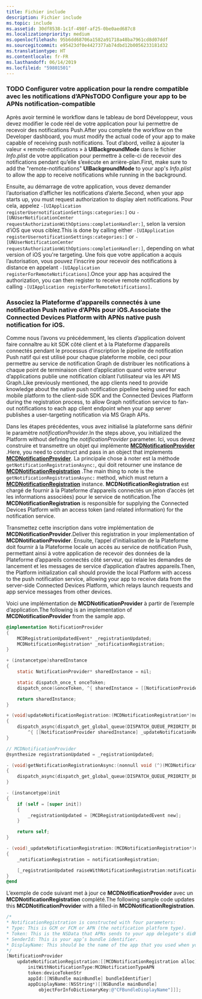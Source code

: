 ```yaml
---
title: Fichier include
description: Fichier include
ms.topic: include
ms.assetid: 30df8538-1c1f-498f-af25-0be0aed687c8
ms.localizationpriority: medium
ms.openlocfilehash: 95b6dd68706a1582a91718a48ba7961cd8d07ddf
ms.sourcegitcommit: e95423df0e4427377ab74dbd12b0056233181d32
ms.translationtype: HT
ms.contentlocale: fr-FR
ms.lasthandoff: 06/14/2019
ms.locfileid: "59801501"
---
```

### <a name="todo-configure-your-app-to-be-apns-notification-compatible"></a><span data-ttu-id="957de-103">TODO Configurer votre application pour la rendre compatible avec les notifications d’APNs</span><span class="sxs-lookup"><span data-stu-id="957de-103">TODO Configure your app to be APNs notification-compatible</span></span>

<span data-ttu-id="957de-104">Après avoir terminé le workflow dans le tableau de bord Développeur, vous devez modifier le code réel de votre application pour lui permettre de recevoir des notifications Push.</span><span class="sxs-lookup"><span data-stu-id="957de-104">After you complete the workflow on the Developer dashboard, you must modify the actual code of your app to make capable of receiving push notifications.</span></span> <span data-ttu-id="957de-105">Tout d’abord, veillez à ajouter la valeur « remote-notifications » à **UIBackgroundMode** dans le fichier _Info.plist_ de votre application pour permettre à celle-ci de recevoir des notifications pendant qu’elle s’exécute en arrière-plan.</span><span class="sxs-lookup"><span data-stu-id="957de-105">First, make sure to add the "remote-notifications" **UIBackgroundMode** to your app's _Info.plist_ to allow the app to receive notifications while running in the background.</span></span> 

<span data-ttu-id="957de-106">Ensuite, au démarrage de votre application, vous devez demander l’autorisation d’afficher les notifications d’alerte.</span><span class="sxs-lookup"><span data-stu-id="957de-106">Second, when your app starts up, you must request authorization to display alert notifications.</span></span> <span data-ttu-id="957de-107">Pour cela, appelez `-[UIApplication registerUsernotificationSettings:categories:]` ou `-[UNUserNotificationCenter requestAuthorizationWithOptions:completionHandler:]`, selon la version d’iOS que vous ciblez.</span><span class="sxs-lookup"><span data-stu-id="957de-107">This is done by calling either `-[UIApplication registerUsernotificationSettings:categories:]` or `-[UNUserNotificationCenter requestAuthorizationWithOptions:completionHandler:]`, depending on what version of iOS you're targeting.</span></span> <span data-ttu-id="957de-108">Une fois que votre application a acquis l’autorisation, vous pouvez l’inscrire pour recevoir des notifications à distance en appelant `-[UIApplication registerForRemoteNotifications]`.</span><span class="sxs-lookup"><span data-stu-id="957de-108">Once your app has acquired the authorization, you can then register to receive remote notifications by calling `-[UIApplication registerForRemoteNotifications]`.</span></span> 

### <a name="associate-the-connected-devices-platform-with-apns-native-push-notification-for-ios"></a><span data-ttu-id="957de-109">Associez la Plateforme d’appareils connectés à une notification Push native d’APNs pour iOS.</span><span class="sxs-lookup"><span data-stu-id="957de-109">Associate the Connected Devices Platform with APNs native push notification for iOS.</span></span> 
<span data-ttu-id="957de-110">Comme nous l’avons vu précédemment, les clients d’application doivent faire connaître au kit SDK côté client et à la Plateforme d’appareils connectés pendant le processus d’inscription le pipeline de notification Push natif qui est utilisé pour chaque plateforme mobile, ceci pour permettre au service de notification Graph de distribuer les notifications à chaque point de terminaison client d’application quand votre serveur d’applications publie une notification ciblant l’utilisateur via les API MS Graph.</span><span class="sxs-lookup"><span data-stu-id="957de-110">Like previously mentioned, the app clients need to provide knowledge about the native push notification pipeline being used for each mobile platform to the client-side SDK and the Connected Devices Platform during the registration process, to allow Graph notification service to fan-out notifications to each app client endpoint when your app server publishes a user-targeting notification via MS Graph APIs.</span></span>

<span data-ttu-id="957de-111">Dans les étapes précédentes, vous avez initialisé la plateforme sans définir le paramètre *notificationProvider*.</span><span class="sxs-lookup"><span data-stu-id="957de-111">In the steps above, you initialized the Platform without defining the *notificationProvider* parameter.</span></span> <span data-ttu-id="957de-112">Ici, vous devez construire et transmettre un objet qui implémente **[MCDNotificationProvider](../../objectivec-api/core/MCDNotificationProvider.md)** .</span><span class="sxs-lookup"><span data-stu-id="957de-112">Here, you need to construct and pass in an object that implements **[MCDNotificationProvider](../../objectivec-api/core/MCDNotificationProvider.md)**.</span></span> <span data-ttu-id="957de-113">La principale chose à noter est la méthode `getNotificationRegistrationAsync:`, qui doit retourner une instance de **[MCDNotificationRegistration](../../objectivec-api/core/MCDNotificationRegistration.md)** .</span><span class="sxs-lookup"><span data-stu-id="957de-113">The main thing to note is the `getNotificationRegistrationAsync:` method, which must return a **[MCDNotificationRegistration](../../objectivec-api/core/MCDNotificationRegistration.md)** instance.</span></span> <span data-ttu-id="957de-114">**MCDNotificationRegistration** est chargé de fournir à la Plateforme d’appareils connectés un jeton d’accès (et les informations associées) pour le service de notification.</span><span class="sxs-lookup"><span data-stu-id="957de-114">The **MCDNotificationRegistration** is responsible for supplying the Connected Devices Platform with an access token (and related information) for the notification service.</span></span>

<span data-ttu-id="957de-115">Transmettez cette inscription dans votre implémentation de **MCDNotificationProvider**.</span><span class="sxs-lookup"><span data-stu-id="957de-115">Deliver this registration in your implementation of **MCDNotificationProvider**.</span></span> <span data-ttu-id="957de-116">Ensuite, l’appel d’initialisation de la Plateforme doit fournir à la Plateforme locale un accès au service de notification Push, permettant ainsi à votre application de recevoir des données de la Plateforme d’appareils connectés côté serveur, qui relaie les demandes de lancement et les messages de service d’application d’autres appareils.</span><span class="sxs-lookup"><span data-stu-id="957de-116">Then, the Platform initialization call should provide the local Platform with access to the push notification service, allowing your app to receive data from the server-side Connected Devices Platform, which relays launch requests and app service messages from other devices.</span></span> 

<span data-ttu-id="957de-117">Voici une implémentation de **MCDNotificationProvider** à partir de l’exemple d’application.</span><span class="sxs-lookup"><span data-stu-id="957de-117">The following is an implementation of **MCDNotificationProvider** from the sample app.</span></span>

```ObjectiveC
@implementation NotificationProvider
{
    MCDRegistrationUpdatedEvent* _registrationUpdated;
    MCDNotificationRegistration* _notificationRegistration;
}

+ (instancetype)sharedInstance
{
    static NotificationProvider* sharedInstance = nil;

    static dispatch_once_t onceToken;
    dispatch_once(&onceToken, ^{ sharedInstance = [[NotificationProvider alloc] init]; });

    return sharedInstance;
}

+ (void)updateNotificationRegistration:(MCDNotificationRegistration*)notificationRegistration
{
    dispatch_async(dispatch_get_global_queue(DISPATCH_QUEUE_PRIORITY_DEFAULT, 0),
        ^{ [[NotificationProvider sharedInstance] _updateNotificationRegistration:notificationRegistration]; });
}

// MCDNotificationProvider
@synthesize registrationUpdated = _registrationUpdated;

- (void)getNotificationRegistrationAsync:(nonnull void (^)(MCDNotificationRegistration* _Nullable, NSError* _Nullable))completionBlock
{
    dispatch_async(dispatch_get_global_queue(DISPATCH_QUEUE_PRIORITY_DEFAULT, 0), ^{ completionBlock(_notificationRegistration, nil); });
}

- (instancetype)init
{
    if (self = [super init])
    {
        _registrationUpdated = [MCDRegistrationUpdatedEvent new];
    }

    return self;
}

- (void)_updateNotificationRegistration:(MCDNotificationRegistration*)notificationRegistration
{
    _notificationRegistration = notificationRegistration;

    [_registrationUpdated raiseWithNotificationRegistration:notificationRegistration];
}
@end
```

<span data-ttu-id="957de-118">L’exemple de code suivant met à jour ce **MCDNotificationProvider** avec un **MCDNotificationRegistration** complété.</span><span class="sxs-lookup"><span data-stu-id="957de-118">The following sample code updates this **MCDNotificationProvider** with a filled-in **MCDNotificationRegistration**.</span></span>

```ObjectiveC
/*
* NotificationRegistration is constructed with four parameters:
* Type: This is GCM or FCM or APN (the notification platform type).
* Token: This is the NSData that APNs sends to your app delegate's didRegisterForRemoteNotificationsWithDeviceToken: method. You must convert the NSData into a string by hex-encoding it.
* SenderId: This is your app’s bundle identifier. 
* DisplayName: This should be the name of the app that you used when you registered it on the Microsoft dev portal. 
*/
[NotificationProvider
    updateNotificationRegistration:[[MCDNotificationRegistration alloc]
        initWithNotificationType:MCDNotificationTypeAPN
        token:deviceTokenStr
        appId:[[NSBundle mainBundle] bundleIdentifier]
        appDisplayName:(NSString*)[[NSBundle mainBundle]
            objectForInfoDictionaryKey:@"CFBundleDisplayName"]]];
```
